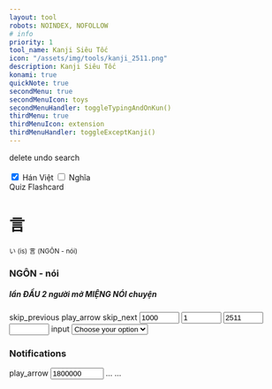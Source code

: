 ```yaml
---
layout: tool
robots: NOINDEX, NOFOLLOW
# info
priority: 1
tool_name: Kanji Siêu Tốc
icon: "/assets/img/tools/kanji_2511.png"
description: Kanji Siêu Tốc
konami: true
quickNote: true
secondMenu: true
secondMenuIcon: toys
secondMenuHandler: toggleTypingAndOnKun()
thirdMenu: true
thirdMenuIcon: extension
thirdMenuHandler: toggleExceptKanji()
---
```

<link rel="stylesheet" href="/tools/kanji_sieutoc/kanji.css" />
<link rel="stylesheet" href="/tools/kanji_sieutoc/handwriting/style.css" />

<!-- Handwriting Recognition -->
<div class="w3-card kanji-canvas-container">
    <canvas id="can" class="kanji-canvas" width="1068" height="360"></canvas>
    <div class="kanji-canvas-controls">
        <span class="material-icons w3-button" onclick="eraseClick()">delete</span>
        <span class="material-icons w3-button" onclick="KanjiCanvas.deleteLast('can')">undo</span>
        <span class="material-icons w3-button" onclick="recognizeClick()">search</span>
    </div>
    <div id="candidateList" class="kanji-canvas-candidates"></div>
    <br>
    <div id="historyList" class="kanji-canvas-candidates"></div>
</div>


<!-- Book -->
<div class="w3-card w3-leftbar w3-border-blue w3-pale-blue w3-panel w3-padding-16">
    <input class="w3-check" type="checkbox" checked="checked" id="optionCheckboxHanViet">
    <label>Hán Việt</label>
    <input class="w3-check" type="checkbox" id="optionCheckboxMeaning">
    <label>Nghĩa</label>
    <span class="w3-margin-left w3-wide w3-text-brown" id="currentGroupTitle"></span>
</div>
<div class="container">
    <div class="left-sidebar kj-scrollable mobi-hide" id="leftSidebar">
        <!-- Danh sách menu sẽ được tạo bằng JavaScript -->
    </div>
    <div class="main-content scrollable" id="mainContent">
        <!-- Bảng dữ liệu sẽ được tạo bằng JavaScript -->
    </div>
</div>

<!-- Quiz Flashcard -->
<div class="w3-card w3-leftbar w3-border-blue w3-pale-blue w3-panel w3-padding-16">Quiz Flashcard</div>
<div class="w3-container">
    <div class="w3-panel w3-pale-yellow w3-border">
        <h1 id="quizKanjiTxtId">言</h1>
        <small id="quizTypingHiraganaTxtId">い (is)</small>
        <small id="quizGroupIndicatorTxtId">言 (NGÔN - nói)</small>
        <h3 id="quizHanVietAndMeaningTxtId">NGÔN - nói</h3>
        <h5 id="quizHintRememberTxtId">lần ĐẦU 2 người mở MIỆNG NÓI chuyện</h5>
    </div>
    <span class="material-icons w3-button w3-border w3-border-blue" onclick="quizPreItem()" title="Previous">skip_previous</span>
    <span class="material-icons w3-button w3-border w3-border-blue" onclick="quizPlayOrPause()" title="Play or Pause" id="quizPlayOrPauseBtnIcon">play_arrow</span>
    <span class="material-icons w3-button w3-border w3-border-blue" onclick="quizNextItem()" title="Next">skip_next</span>
    <span><input class="w3-button w3-border w3-border-blue" type="number" step="500" min="500" max="3000" value="1000" id="quizIntervalDelay"></span>
    <span><input class="w3-button w3-border w3-border-blue" type="number" step="1" min="1" max="2511" value="1" id="quizFromNo"></span>
    <span><input class="w3-button w3-border w3-border-blue" type="number" step="1" min="1" max="2511" value="2511" id="quizToNo"></span>
    <div class="w3-section">
        <span><input class="w3-button w3-border w3-border-blue" type="number" step="1" min="1" max="2511" id="quizCurrentNoIndicator"></span>
        <span class="material-icons w3-button w3-border w3-border-blue" onclick="goToNoClicked()" title="Next">input</span>
        <select class="w3-button w3-border w3-border-blue" id="mySelect" onchange="onChangeOpt()">
            <option value="" disabled selected>Choose your option</option>
        </select>
    </div>
</div>

<!-- Push Notification (require 'quizDataSet') -->
<div class="w3-container mobi-hide">
    <h3>Notifications</h3>
    <div class="w3-panel w3-sand w3-border" style="display: none" id="notificationElms">
        <h1 id="notiKanjiTxtId">信</h1>
        <small id="notiTypingHiraganaTxtId">しん (shin)</small>
        <small id="notiGroupIndicatorTxtId">言 (NGÔN - nói)</small>
        <h3 id="notiHanVietAndMeaningTxtId">TÍN - tin tưởng</h3>
        <h5 id="notiHintRememberTxtId">NGƯỜI ĐỨNG NÓI sẽ được TIN TƯỞNG</h5>
    </div>
    <span class="material-icons w3-button w3-border w3-border-blue" onclick="notiPlayOrPause()" title="Play or Pause" id="notiPlayOrPauseBtnIcon">play_arrow</span>
    <span><input class="w3-button w3-border w3-border-blue" type="number" step="500" min="10000" max="7200000" value="1800000" id="notiIntervalDelay"></span>
    <span class="w3-button w3-border w3-border-blue" id="notiCountIndicator" onclick="pushNow()">...</span>
    <span class="w3-button w3-border w3-border-blue" id="notiKanjiIndicator" onclick="toggleNotificationElms()">...</span>
</div>

<script src="/tools/kanji_sieutoc/kanji.js" type="text/javascript"></script>

<script src="/tools/kanji_sieutoc/handwriting/kanji-canvas.min.js"></script>
<script src="/tools/kanji_sieutoc/handwriting/ref-patterns.js"></script>
<script src="/tools/kanji_sieutoc/handwriting/handwriting.js"></script>
<!--<script>KanjiCanvas.init('can');</script>-->
<script>initPlus();</script>
